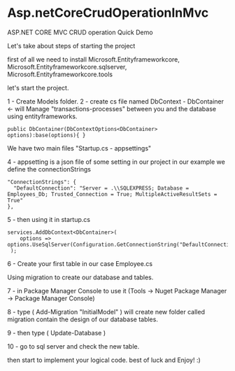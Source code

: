 # Asp.netCoreCrudOperationInMvc

ASP.NET CORE MVC CRUD operation Quick Demo

Let's take about steps of starting the project 

first of all we need to install Microsoft.Entityframeworkcore, Microsoft.Entityframeworkcore.sqlserver, Microsoft.Entityframeworkcore.tools

let's start the project.

1 - Create Models folder.
2 - create cs file named DbContext - DbContainer <- will Manage "transactions-processes" between you and the database using entityframeworks.

    public DbContainer(DbContextOptions<DbContainer> options):base(options){ }
                                                
                                                
We have two main files "Startup.cs - appsettings" 


4 - appsetting is a json file of some setting in our project in our example we define the connectionStrings

    "ConnectionStrings": {
      "DefaultConnection": "Server = .\\SQLEXPRESS; Database = Employees_Db; Trusted_Connection = True; MultipleActiveResultSets = True"
    },

5 - then using it in startup.cs 

    services.AddDbContext<DbContainer>(
        options => options.UseSqlServer(Configuration.GetConnectionString("DefaultConnection"))
     );
                                          
6 - Create your first table in our case Employee.cs

Using migration to create our database and tables.

7 - in Package Manager Console to use it (Tools -> Nuget Package Manager -> Package Manager Console)

8 - type ( Add-Migration "InitialModel" ) will create new folder called migration contain the design of our database tables.

9 - then type ( Update-Database )

10 - go to sql server and check the new table.

then start to implement your logical code.
best of luck and Enjoy! :) 
